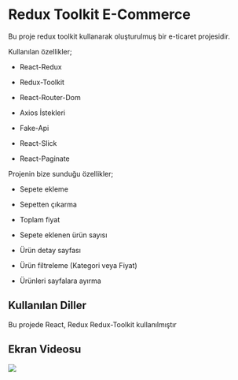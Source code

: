 <h1>Redux Toolkit E-Commerce</h1>

Bu proje redux toolkit kullanarak oluşturulmuş bir e-ticaret projesidir.

Kullanılan özellikler;

- React-Redux

- Redux-Toolkit

- React-Router-Dom

- Axios İstekleri

- Fake-Api

- React-Slick

- React-Paginate

Projenin bize sunduğu özellikler;

- Sepete ekleme

- Sepetten çıkarma

- Toplam fiyat

- Sepete eklenen ürün sayısı

- Ürün detay sayfası

- Ürün filtreleme (Kategori veya Fiyat)

- Ürünleri sayfalara ayırma

<h2>Kullanılan Diller</h2>

Bu projede React, Redux Redux-Toolkit kullanılmıştır

<h2>Ekran Videosu</h2>

![](e-com.gif)
